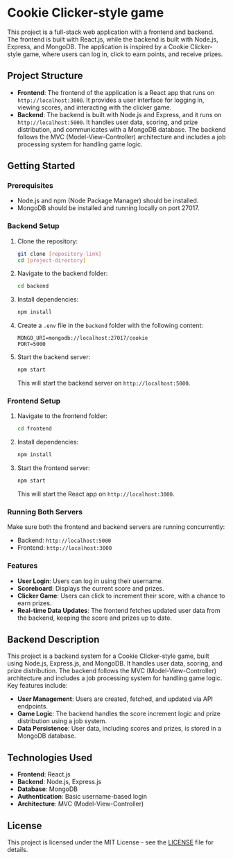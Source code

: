 # Cookie Clicker-style game

This project is a full-stack web application with a frontend and backend. The frontend is built with React.js, while the backend is built with Node.js, Express, and MongoDB. The application is inspired by a Cookie Clicker-style game, where users can log in, click to earn points, and receive prizes.

## Project Structure

- **Frontend**: The frontend of the application is a React app that runs on `http://localhost:3000`. It provides a user interface for logging in, viewing scores, and interacting with the clicker game.
- **Backend**: The backend is built with Node.js and Express, and it runs on `http://localhost:5000`. It handles user data, scoring, and prize distribution, and communicates with a MongoDB database. The backend follows the MVC (Model-View-Controller) architecture and includes a job processing system for handling game logic.

## Getting Started

### Prerequisites

- Node.js and npm (Node Package Manager) should be installed.
- MongoDB should be installed and running locally on port 27017.

### Backend Setup

1. Clone the repository:
    ```bash
    git clone [repository-link]
    cd [project-directory]
    ```

2. Navigate to the backend folder:
    ```bash
    cd backend
    ```

3. Install dependencies:
    ```bash
    npm install
    ```

4. Create a `.env` file in the `backend` folder with the following content:
    ```env
    MONGO_URI=mongodb://localhost:27017/cookie
    PORT=5000
    ```

5. Start the backend server:
    ```bash
    npm start
    ```

   This will start the backend server on `http://localhost:5000`.

### Frontend Setup

1. Navigate to the frontend folder:
    ```bash
    cd frontend
    ```

2. Install dependencies:
    ```bash
    npm install
    ```

3. Start the frontend server:
    ```bash
    npm start
    ```

   This will start the React app on `http://localhost:3000`.

### Running Both Servers

Make sure both the frontend and backend servers are running concurrently:

- Backend: `http://localhost:5000`
- Frontend: `http://localhost:3000`

### Features

- **User Login**: Users can log in using their username.
- **Scoreboard**: Displays the current score and prizes.
- **Clicker Game**: Users can click to increment their score, with a chance to earn prizes.
- **Real-time Data Updates**: The frontend fetches updated user data from the backend, keeping the score and prizes up to date.

## Backend Description

This project is a backend system for a Cookie Clicker-style game, built using Node.js, Express.js, and MongoDB. It handles user data, scoring, and prize distribution. The backend follows the MVC (Model-View-Controller) architecture and includes a job processing system for handling game logic. Key features include:

- **User Management**: Users are created, fetched, and updated via API endpoints.
- **Game Logic**: The backend handles the score increment logic and prize distribution using a job system.
- **Data Persistence**: User data, including scores and prizes, is stored in a MongoDB database.

## Technologies Used

- **Frontend**: React.js
- **Backend**: Node.js, Express.js
- **Database**: MongoDB
- **Authentication**: Basic username-based login
- **Architecture**: MVC (Model-View-Controller)

## License

This project is licensed under the MIT License - see the [LICENSE](LICENSE) file for details.
